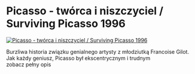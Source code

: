 Picasso - twórca i niszczyciel / Surviving Picasso 1996 
=============
[![Picasso - twórca i niszczyciel / Surviving Picasso 1996 ](http://vidos.pl/images/player.gif)](http://vidos.pl/picasso-tworca-i-niszczyciel-surviving-picasso-1996)

 Burzliwa historia związku genialnego artysty z młodziutką Francoise Gilot. Jak każdy geniusz, Picasso był ekscentrycznym i trudnym zobacz pełny opis
